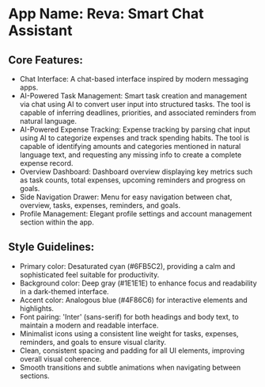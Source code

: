 # **App Name**: Reva: Smart Chat Assistant

## Core Features:

- Chat Interface: A chat-based interface inspired by modern messaging apps.
- AI-Powered Task Management: Smart task creation and management via chat using AI to convert user input into structured tasks. The tool is capable of inferring deadlines, priorities, and associated reminders from natural language.
- AI-Powered Expense Tracking: Expense tracking by parsing chat input using AI to categorize expenses and track spending habits. The tool is capable of identifying amounts and categories mentioned in natural language text, and requesting any missing info to create a complete expense record.
- Overview Dashboard: Dashboard overview displaying key metrics such as task counts, total expenses, upcoming reminders and progress on goals.
- Side Navigation Drawer: Menu for easy navigation between chat, overview, tasks, expenses, reminders, and goals.
- Profile Management: Elegant profile settings and account management section within the app.

## Style Guidelines:

- Primary color: Desaturated cyan (#6FB5C2), providing a calm and sophisticated feel suitable for productivity.
- Background color: Deep gray (#1E1E1E) to enhance focus and readability in a dark-themed interface.
- Accent color: Analogous blue (#4F86C6) for interactive elements and highlights.
- Font pairing: 'Inter' (sans-serif) for both headings and body text, to maintain a modern and readable interface. 
- Minimalist icons using a consistent line weight for tasks, expenses, reminders, and goals to ensure visual clarity.
- Clean, consistent spacing and padding for all UI elements, improving overall visual coherence.
- Smooth transitions and subtle animations when navigating between sections.
